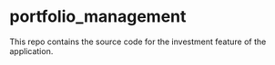 # portfolio_management
This repo contains the source code for the investment feature of the application.

